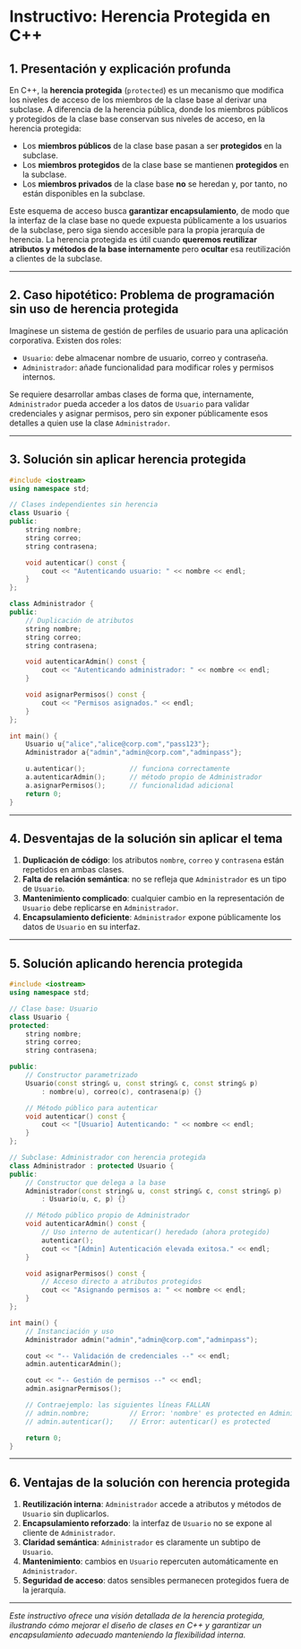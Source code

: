 # Instructivo: Herencia Protegida en C++

## 1. Presentación y explicación profunda

En C++, la **herencia protegida** (`protected`) es un mecanismo que modifica los niveles de acceso de los miembros de la clase base al derivar una subclase. A diferencia de la herencia pública, donde los miembros públicos y protegidos de la clase base conservan sus niveles de acceso, en la herencia protegida:

- Los **miembros públicos** de la clase base pasan a ser **protegidos** en la subclase.
- Los **miembros protegidos** de la clase base se mantienen **protegidos** en la subclase.
- Los **miembros privados** de la clase base **no** se heredan y, por tanto, no están disponibles en la subclase.

Este esquema de acceso busca **garantizar encapsulamiento**, de modo que la interfaz de la clase base no quede expuesta públicamente a los usuarios de la subclase, pero siga siendo accesible para la propia jerarquía de herencia. La herencia protegida es útil cuando **queremos reutilizar atributos y métodos de la base internamente** pero **ocultar** esa reutilización a clientes de la subclase.

---

## 2. Caso hipotético: Problema de programación sin uso de herencia protegida

Imagínese un sistema de gestión de perfiles de usuario para una aplicación corporativa. Existen dos roles:

- `Usuario`: debe almacenar nombre de usuario, correo y contraseña.
- `Administrador`: añade funcionalidad para modificar roles y permisos internos.

Se requiere desarrollar ambas clases de forma que, internamente, `Administrador` pueda acceder a los datos de `Usuario` para validar credenciales y asignar permisos, pero sin exponer públicamente esos detalles a quien use la clase `Administrador`.

---

## 3. Solución sin aplicar herencia protegida

```cpp
#include <iostream>
using namespace std;

// Clases independientes sin herencia
class Usuario {
public:
    string nombre;
    string correo;
    string contrasena;

    void autenticar() const {
        cout << "Autenticando usuario: " << nombre << endl;
    }
};

class Administrador {
public:
    // Duplicación de atributos
    string nombre;
    string correo;
    string contrasena;

    void autenticarAdmin() const {
        cout << "Autenticando administrador: " << nombre << endl;
    }

    void asignarPermisos() const {
        cout << "Permisos asignados." << endl;
    }
};

int main() {
    Usuario u{"alice","alice@corp.com","pass123"};
    Administrador a{"admin","admin@corp.com","adminpass"};

    u.autenticar();           // funciona correctamente
    a.autenticarAdmin();      // método propio de Administrador
    a.asignarPermisos();      // funcionalidad adicional
    return 0;
}
```

---

## 4. Desventajas de la solución sin aplicar el tema

1. **Duplicación de código**: los atributos `nombre`, `correo` y `contrasena` están repetidos en ambas clases.
2. **Falta de relación semántica**: no se refleja que `Administrador` es un tipo de `Usuario`.
3. **Mantenimiento complicado**: cualquier cambio en la representación de `Usuario` debe replicarse en `Administrador`.
4. **Encapsulamiento deficiente**: `Administrador` expone públicamente los datos de `Usuario` en su interfaz.

---

## 5. Solución aplicando herencia protegida

```cpp
#include <iostream>
using namespace std;

// Clase base: Usuario
class Usuario {
protected:
    string nombre;
    string correo;
    string contrasena;

public:
    // Constructor parametrizado
    Usuario(const string& u, const string& c, const string& p)
        : nombre(u), correo(c), contrasena(p) {}

    // Método público para autenticar
    void autenticar() const {
        cout << "[Usuario] Autenticando: " << nombre << endl;
    }
};

// Subclase: Administrador con herencia protegida
class Administrador : protected Usuario {
public:
    // Constructor que delega a la base
    Administrador(const string& u, const string& c, const string& p)
        : Usuario(u, c, p) {}

    // Método público propio de Administrador
    void autenticarAdmin() const {
        // Uso interno de autenticar() heredado (ahora protegido)
        autenticar();
        cout << "[Admin] Autenticación elevada exitosa." << endl;
    }

    void asignarPermisos() const {
        // Acceso directo a atributos protegidos
        cout << "Asignando permisos a: " << nombre << endl;
    }
};

int main() {
    // Instanciación y uso
    Administrador admin("admin","admin@corp.com","adminpass");

    cout << "-- Validación de credenciales --" << endl;
    admin.autenticarAdmin();

    cout << "-- Gestión de permisos --" << endl;
    admin.asignarPermisos();

    // Contraejemplo: las siguientes líneas FALLAN
    // admin.nombre;          // Error: 'nombre' es protected en Administrador
    // admin.autenticar();    // Error: autenticar() es protected

    return 0;
}
```

---

## 6. Ventajas de la solución con herencia protegida

1. **Reutilización interna**: `Administrador` accede a atributos y métodos de `Usuario` sin duplicarlos.
2. **Encapsulamiento reforzado**: la interfaz de `Usuario` no se expone al cliente de `Administrador`.
3. **Claridad semántica**: `Administrador` es claramente un subtipo de `Usuario`.
4. **Mantenimiento**: cambios en `Usuario` repercuten automáticamente en `Administrador`.
5. **Seguridad de acceso**: datos sensibles permanecen protegidos fuera de la jerarquía.

---

*Este instructivo ofrece una visión detallada de la herencia protegida, ilustrando cómo mejorar el diseño de clases en C++ y garantizar un encapsulamiento adecuado manteniendo la flexibilidad interna.*
